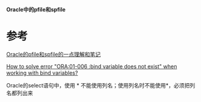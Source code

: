 **Oracle中的pfile和spfile**


# 参考

[Oracle的pfile和spfile的一点理解和笔记](https://blog.csdn.net/Huay_Li/article/details/94360853)

[How to solve error "ORA:01-006 :bind variable does not exist" when working with bind variables?](https://dba.stackexchange.com/questions/291616/how-to-solve-error-ora01-006-bind-variable-does-not-exist-when-working-with)

Oracle的select语句中，使用 * 不能使用列名；使用列名时不能使用*，必须把列名都列出来
